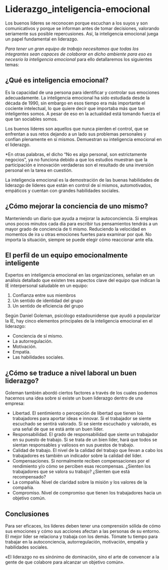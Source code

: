 # Liderazgo_inteligencia-emocional

Los buenos líderes se reconocen porque escuchan a los suyos y son comunicativos y porque se informan antes de tomar decisiones, valorando seriamente sus posible repercusiones. Así, la inteligencia emocional juega un papel fundamental en liderazgo. 

*Para tener un gran equipo de trabajo necesitamos que todas los integrantes sean capaces de colaborar en dicho ambiente para eso es necesrio la inteligencia emocional* para ello detallaremos los siguientes temas:

## ¿Qué es inteligencia emocional?

Es la capacidad de una persona para identificar y controlar sus emociones adecuadamente. La inteligencia emocional ha sido estudiada desde la década de 1990, sin embargo en esos tiempo era más importante el cociente intelectual, lo que quiere decir que importaba más que tan inteligentes somos. A pesar de eso en la actualidad está tomando fuerza el que tan sociables somos.

Los buenos líderes son aquellos que nunca pierden el control, que se enfrentan a sus retos dejando a un lado sus problemas personales y confían plenamente en sí mismos. Demuestran su inteligencia emocional en el liderazgo.

*En otras palabras, el dicho “No es algo personal, son estrictamente negocios”, ya no funciona debido a que los estudios muestran que la participación e innovación verdaderas son el resultado de una inversión personal en la tarea en cuestión.

La inteligencia emocional es la demostración de las buenas habilidades de liderazgo de líderes que están en control de sí mismos, automotivados, empáticos y cuentan con grandes habilidades sociales.

## ¿Cómo mejorar la conciencia de uno mismo?

Manteniendo un diario que ayuda a mejorar la autoconciencia. Si empleas unos pocos minutos cada día para escribir tus pensamientos tendrás a un mayor grado de conciencia de ti mismo.
Reduciendo la velocidad en momentos de ira u otras emociones fuertes para examinar por qué. No importa la situación, siempre se puede elegir cómo reaccionar ante ella.


## El perfil de un equipo emocionalmente inteligente

Expertos en inteligencia emocional en las organizaciones, señalan en un análisis detallado que existen tres aspectos clave del equipo que indican la IE interpersonal saludable en un equipo:

1. Confianza entre sus miembros
2. Un sentido de identidad del grupo
3. Un sentido de eficiencia del grupo

Según Daniel Goleman, psicólogo estadounidense que ayudó a popularizar la IE, hay cinco elementos principales de la inteligencia emocional en el liderazgo:

* Conciencia de sí mismo.
* La autorregulación.
* Motivación.
* Empatía.
* Las habilidades sociales.

## ¿Cómo se traduce a nivel laboral un buen liderazgo?
Goleman también abordó ciertos factores a través de los cuales podemos hacernos una idea sobre si existe un buen liderazgo dentro de una empresa:

- Libertad. El sentimiento o percepción de libertad que tienen los trabajadores para aportar ideas e innovar. Si el trabajador se siente escuchado se sentirá valorado. Si se siente escuchado y valorado, es una señal de que se está ante un buen líder.
- Responsabilidad. El grado de responsabilidad que siente un trabajador en su puesto de trabajo. Si se trata de un bien líder, hará que todos se sientan responsables y valiosos en sus puestos de trabajo.
- Calidad de trabajo. El nivel de la calidad del trabajo que llevan a cabo los trabajadores es también un indicador sobre la calidad del líder.
- Compensaciones. Si normalmente reciben compensaciones por el rendimiento y/o cómo se perciben esas recompensas. ¿Sienten los trabajadores que se valora su trabajo? ¿Sienten que está recompensado?
- La compañía. Nivel de claridad sobre la misión y los valores de la compañía.
- Compromiso. Nivel de compromiso que tienen los trabajadores hacia un objetivo común.

## Conclusiones
Para ser eficaces, los líderes deben tener una comprensión sólida de cómo sus emociones y cómo sus acciones afectan a las personas de su entorno. El mejor líder se relaciona y trabaja con los demás. Tómate tu tiempo para trabajar en la autoconciencia, autorregulación, motivación, empatía y habilidades sociales.

«El liderazgo no es sinónimo de dominación, sino el arte de convencer a la gente de que colabore para alcanzar un objetivo común».
<Daniel Goleman> 
